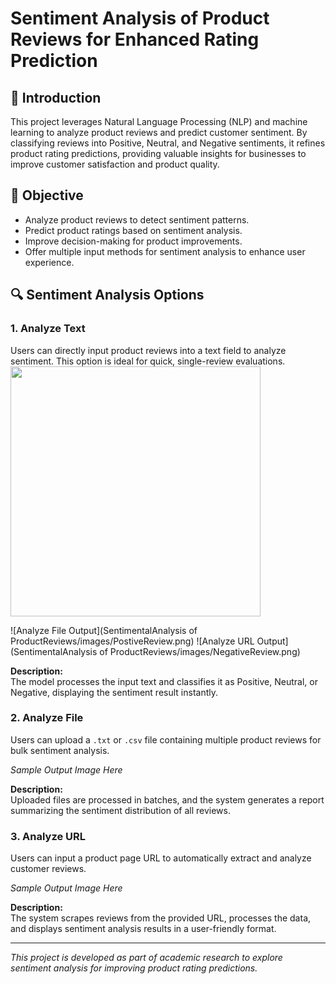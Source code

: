 # Sentiment Analysis of Product Reviews for Enhanced Rating Prediction

## 📖 Introduction
This project leverages Natural Language Processing (NLP) and machine learning to analyze product reviews and predict customer sentiment. By classifying reviews into Positive, Neutral, and Negative sentiments, it refines product rating predictions, providing valuable insights for businesses to improve customer satisfaction and product quality.

## 🚀 Objective
- Analyze product reviews to detect sentiment patterns.  
- Predict product ratings based on sentiment analysis.  
- Improve decision-making for product improvements.  
- Offer multiple input methods for sentiment analysis to enhance user experience.

## 🔍 Sentiment Analysis Options

### 1. **Analyze Text**
Users can directly input product reviews into a text field to analyze sentiment. This option is ideal for quick, single-review evaluations.
<img src="SentimentalAnalysis of ProductReviews/images/PostiveReview.png" width="400">

![Analyze File Output](SentimentalAnalysis of ProductReviews/images/PostiveReview.png)
![Analyze URL Output](SentimentalAnalysis of ProductReviews/images/NegativeReview.png)

**Description:**  
The model processes the input text and classifies it as Positive, Neutral, or Negative, displaying the sentiment result instantly.

### 2. **Analyze File**
Users can upload a `.txt` or `.csv` file containing multiple product reviews for bulk sentiment analysis.

*Sample Output Image Here*

**Description:**  
Uploaded files are processed in batches, and the system generates a report summarizing the sentiment distribution of all reviews.

### 3. **Analyze URL**
Users can input a product page URL to automatically extract and analyze customer reviews.

*Sample Output Image Here*

**Description:**  
The system scrapes reviews from the provided URL, processes the data, and displays sentiment analysis results in a user-friendly format.

---

*This project is developed as part of academic research to explore sentiment analysis for improving product rating predictions.*

